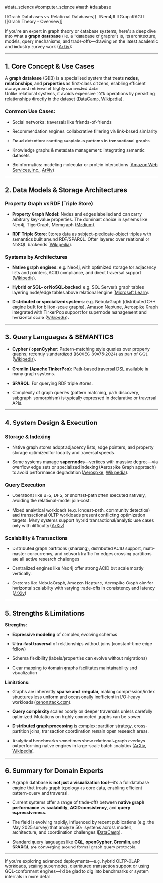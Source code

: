#data_science #computer_science #math #database

[[Graph Databases vs. Relational Databases]]
[[Neo4j]]
[[GraphRAG]]
[[Graph Theory - Overview]]

If you're an expert in graph theory or database systems, here's a deep dive into what a **graph database** (i.e. a "database of graphs") is, its architecture, models, query mechanisms, and trade‑offs—drawing on the latest academic and industry survey work ([ArXiv](https://arxiv.org/abs/1910.09017?utm_source=chatgpt.com "Demystifying Graph Databases: Analysis and Taxonomy of Data Organization, System Designs, and Graph Queries")):

---

## 1. Core Concept & Use Cases

A **graph database** (GDB) is a specialized system that treats **nodes**, **relationships**, and **properties** as first-class citizens, enabling efficient storage and retrieval of highly connected data.  
Unlike relational systems, it avoids expensive `JOIN` operations by persisting relationships directly in the dataset ([DataCamp](https://www.datacamp.com/blog/what-is-a-graph-database?utm_source=chatgpt.com "What is A Graph Database? A Beginner's Guide"), [Wikipedia](https://en.wikipedia.org/wiki/Graph_database?utm_source=chatgpt.com "Graph database")).

### Common Use Cases:

- Social networks: traversals like friends-of-friends
    
- Recommendation engines: collaborative filtering via link-based similarity
    
- Fraud detection: spotting suspicious patterns in transactional graphs
    
- Knowledge graphs & metadata management: integrating semantic datasets
    
- Bioinformatics: modeling molecular or protein interactions ([Amazon Web Services, Inc.](https://aws.amazon.com/nosql/graph/?utm_source=chatgpt.com "What Is a Graph Database?"), [ArXiv](https://arxiv.org/abs/2505.24758?utm_source=chatgpt.com "Survey: Graph Databases"))
    

---

## 2. Data Models & Storage Architectures

### **Property Graph vs RDF (Triple Store)**

- **Property Graph Model**: Nodes and edges labelled and can carry arbitrary key-value properties. The dominant choice in systems like Neo4j, TigerGraph, Memgraph ([Medium](https://medium.com/memgraph/architecture-of-a-modern-graph-database-a-look-under-the-memgraphs-hood-89e6a8b41459?utm_source=chatgpt.com "Architecture of a Modern Graph Database - Medium")).
    
- **RDF Triple Store**: Stores data as subject–predicate–object triples with semantics built around RDF/SPARQL. Often layered over relational or NoSQL backends ([Wikipedia](https://en.wikipedia.org/wiki/Triplestore?utm_source=chatgpt.com "Triplestore")).
    

### **Systems by Architectures**

- **Native graph engines**: e.g. Neo4j, with optimized storage for adjacency lists and pointers, ACID compliance, and direct traversal support ([Wikipedia](https://en.wikipedia.org/wiki/Neo4j?utm_source=chatgpt.com "Neo4j")).
    
- **Hybrid or SQL- or NoSQL-backed**: e.g. SQL Server’s graph tables layering node/edge tables above relational engine ([Microsoft Learn](https://learn.microsoft.com/en-us/sql/relational-databases/graphs/sql-graph-architecture?view=sql-server-ver17&utm_source=chatgpt.com "SQL Graph Architecture - SQL Server")).
    
- **Distributed or specialized systems**: e.g. NebulaGraph (distributed C++ engine built for billion-scale graphs), Amazon Neptune, Aerospike Graph integrated with TinkerPop support for supernode management and horizontal scale ([Wikipedia](https://en.wikipedia.org/wiki/NebulaGraph?utm_source=chatgpt.com "NebulaGraph")).
    

---

## 3. Query Languages & SEMANTICS

- **Cypher / openCypher**: Pattern-matching style queries over property graphs; recently standardized (ISO/IEC 39075:2024) as part of GQL ([Wikipedia](https://en.wikipedia.org/wiki/Cypher_%28query_language%29?utm_source=chatgpt.com "Cypher (query language)")).
    
- **Gremlin (Apache TinkerPop)**: Path-based traversal DSL available in many graph systems.
    
- **SPARQL**: For querying RDF triple stores.
    
- Complexity of graph queries (pattern matching, path discovery, subgraph isomorphism) is typically expressed in declarative or traversal APIs.
    

---

## 4. System Design & Execution

### **Storage & Indexing**

- Native graph stores adopt adjacency lists, edge pointers, and property storage optimized for locality and traversal speeds.
    
- Some systems manage **supernodes**—vertices with massive degree—via overflow edge sets or specialized indexing (Aerospike Graph approach) to avoid performance degradation ([Aerospike](https://aerospike.com/blog/graphing-database-architecture/?utm_source=chatgpt.com "Aerospike Graph: A deep dive into its architecture"), [Wikipedia](https://en.wikipedia.org/wiki/Triplestore?utm_source=chatgpt.com "Triplestore")).
    

### **Query Execution**

- Operations like BFS, DFS, or shortest‑path often executed natively, avoiding the relational-model join-cost.
    
- Mixed analytical workloads (e.g. longest-path, community detection) and transactional OLTP workloads present conflicting optimization targets. Many systems support hybrid transactional/analytic use cases only with difficulty ([ArXiv](https://arxiv.org/abs/2505.24758?utm_source=chatgpt.com "Survey: Graph Databases")).
    

### **Scalability & Transactions**

- Distributed graph partitions (sharding), distributed ACID support, multi-master concurrency, and network traffic for edges crossing partitions are all active research challenges
    
- Centralized engines like Neo4j offer strong ACID but scale mostly vertically.
    
- Systems like NebulaGraph, Amazon Neptune, Aerospike Graph aim for horizontal scalability with varying trade-offs in consistency and latency ([ArXiv](https://arxiv.org/abs/1910.09017?utm_source=chatgpt.com "Demystifying Graph Databases: Analysis and Taxonomy of Data Organization, System Designs, and Graph Queries"))
    

---

## 5. Strengths & Limitations

**Strengths:**

- **Expressive modeling** of complex, evolving schemas
    
- **Ultra-fast traversal** of relationships without joins (constant-time edge follow)
    
- Schema flexibility (labels/properties can evolve without migrations)
    
- Clear mapping to domain graphs facilitates maintainability and visualization
    

**Limitations:**

- Graphs are inherently **sparse and irregular**, making compression/index structures less uniform and occasionally inefficient in I/O-heavy workloads ([xenonstack.com](https://www.xenonstack.com/insights/graph-database?utm_source=chatgpt.com "Graph Database Architecture and Use Cases")).
    
- **Query complexity** scales poorly on deeper traversals unless carefully optimized. Mutations on highly connected graphs can be slower.
    
- **Distributed graph processing** is complex: partition strategy, cross-partition joins, transaction coordination remain open research areas.
    
- Analytical benchmarks sometimes show relational+graph overlays outperforming native engines in large-scale batch analytics ([ArXiv](https://arxiv.org/abs/2505.24758?utm_source=chatgpt.com "Survey: Graph Databases"), [Wikipedia](https://en.wikipedia.org/wiki/Neo4j?utm_source=chatgpt.com "Neo4j")).
    

---

## 6. Summary for Domain Experts

- A graph database is **not just a visualization tool**—it’s a full database engine that treats graph topology as core data, enabling efficient pattern-query and traversal.
    
- Current systems offer a range of trade‑offs between **native graph performance** vs **scalability**, **ACID consistency**, and **query expressiveness**.
    
- The field is evolving rapidly, influenced by recent publications (e.g. the May 2025 survey) that analyze 50+ systems across models, architecture, and coordination challenges ([DataCamp](https://www.datacamp.com/blog/what-is-a-graph-database?utm_source=chatgpt.com "What is A Graph Database? A Beginner's Guide")).
    
- Standard query languages like **GQL**, **openCypher**, **Gremlin**, and **SPARQL** are converging around formal graph query protocols.
    

---

If you’re exploring advanced deployments—e.g. hybrid OLTP‑OLAP workloads, scaling supernodes, distributed transaction support or using GQL-conformant engines—I’d be glad to dig into benchmarks or system internals in more detail.